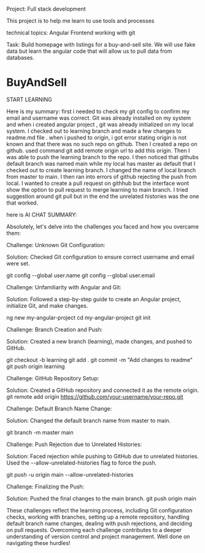 
Project: Full stack development

This project is to help me learn to use tools and processes

technical topics: 
Angular Frontend
working with git


Task:
Build homepage with listings for a buy-and-sell site.
We will use fake data but learn the angular code that will allow us to pull data from databases.





# BuyAndSell
START LEARNING

Here is my summary:
first i needed to check my git config to confirm my email and username was correct. Git was already installed on my system and when i created angular project , git was already initialized on my local system.  I checked out to learning branch and made a few changes to readme.md file .  when i pushed to origin, i got error stating origin is not known and that there was no such repo on github. Then I created a repo on github. used command git add remote origin url to add this origin.
Then I was able to push the learning branch to the repo. I then noticed that githubs default branch was named main while my local has master as default that I checked out to create learning branch. I changed the name of local branch from master to main. I then ran into errors of github rejecting the push from local. I wanted to create a pull request on githhub but the interface wont show the option to pull request to merge learning to main branch.  I tried suggestion around git pull but in the end the unrelated histories was the one that worked. 



here is AI CHAT SUMMARY: 

Absolutely, let's delve into the challenges you faced and how you overcame them:

Challenge: Unknown Git Configuration:

Solution: Checked Git configuration to ensure correct username and email were set.

git config --global user.name
git config --global user.email



Challenge: Unfamiliarity with Angular and Git:

Solution: Followed a step-by-step guide to create an Angular project, initialize Git, and make changes.

ng new my-angular-project
cd my-angular-project
git init


Challenge: Branch Creation and Push:

Solution: Created a new branch (learning), made changes, and pushed to GitHub.

git checkout -b learning
git add .
git commit -m "Add changes to readme"
git push origin learning


Challenge: GitHub Repository Setup:

Solution: Created a GitHub repository and connected it as the remote origin.
git remote add origin https://github.com/your-username/your-repo.git


Challenge: Default Branch Name Change:

Solution: Changed the default branch name from master to main.

git branch -m master main

Challenge: Push Rejection due to Unrelated Histories:

Solution: Faced rejection while pushing to GitHub due to unrelated histories. Used the --allow-unrelated-histories flag to force the push.

git push -u origin main --allow-unrelated-histories

Challenge: Finalizing the Push:

Solution: Pushed the final changes to the main branch.
git push origin main

These challenges reflect the learning process, including Git configuration checks, working with branches, setting up a remote repository, handling default branch name changes, dealing with push rejections, and deciding on pull requests. Overcoming each challenge contributes to a deeper understanding of version control and project management. Well done on navigating these hurdles!




